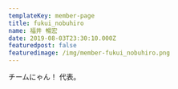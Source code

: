 ```yaml
---
templateKey: member-page
title: fukui_nobuhiro
name: 福井 暢宏
date: 2019-08-03T23:30:10.000Z
featuredpost: false
featuredimage: /img/member-fukui_nobuhiro.png
---
```

チームにゃん！ 代表。
